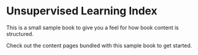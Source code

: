 Unsupervised Learning Index
============================

This is a small sample book to give you a feel for how book content is
structured.

Check out the content pages bundled with this sample book to get started.
